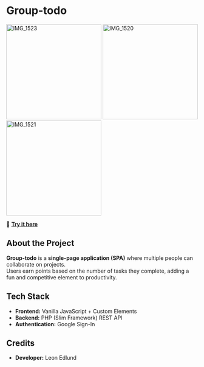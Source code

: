 # Group-todo  
<p float="left">
  <img src="https://github.com/user-attachments/assets/85e69cf7-2179-40e9-b94d-3f5cb082af41" alt="IMG_1523" width="250"/>
  <img src="https://github.com/user-attachments/assets/5996ac64-37a6-4356-8e95-4eb8b9fe3ce4" alt="IMG_1520" width="250"/>
  <img src="https://github.com/user-attachments/assets/04bd93e4-be99-4410-bf7d-8040c3d13ab6" alt="IMG_1521" width="250"/>
</p>

🚀 [**Try it here**](https://melab.lnu.se/~le223nd/webbteknik-6/to-do-app/)  


## About the Project  
**Group-todo** is a **single-page application (SPA)** where multiple people can collaborate on projects.  
Users earn points based on the number of tasks they complete, adding a fun and competitive element to productivity.  


## Tech Stack  
- **Frontend:** Vanilla JavaScript + Custom Elements  
- **Backend:** PHP (Slim Framework) REST API  
- **Authentication:** Google Sign-In  


## Credits  
- **Developer:** Leon Edlund  

